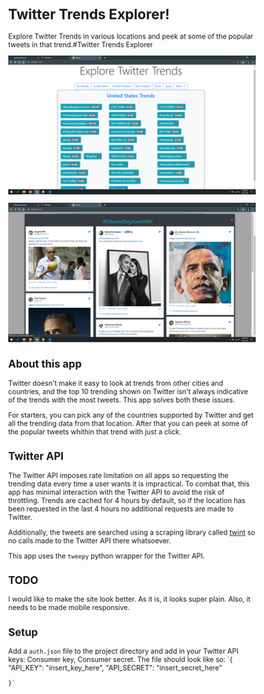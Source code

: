 # Twitter Trends Explorer!

Explore Twitter Trends in various locations and peek at some of the popular tweets in that trend.#Twitter Trends Explorer

![App Preview 1](preview1.png)

![App Preview 2](preview2.png)

## About this app
Twitter doesn't make it easy to look at trends from other cities and countries, and the top 10 trending shown on Twitter isn't always 
indicative of the trends with the most tweets. This app solves both these issues.

For starters, you can pick any of the countries supported by Twitter and get all the trending data from that location.
After that you can peek at some of the popular tweets whithin that trend with just a click.

## Twitter API
The Twitter API imposes rate limitation on all apps so requesting the trending data every time a user wants it is impractical.
To combat that, this app has minimal interaction with the Twitter API to avoid the risk of throttling.
Trends are cached for 4 hours by default, so if the location has been requested in the last 4 hours no additional requests are made to Twitter.

Additionally, the tweets are searched using a scraping library called [twint](https://github.com/twintproject/twint) so no calls made to the Twitter API there whatsoever.

This app uses the `tweepy` python wrapper for the Twitter API.

## TODO
I would like to make the site look better. As it is, it looks super plain. Also, it needs to be made mobile responsive.

## Setup
Add a `auth.json` file to the project directory and add in your Twitter API keys: Consumer key, Consumer secret.
The file should look like so:
    `{
        "API_KEY": "insert_key_here",
        "API_SECRET": "insert_secret_here"

    }`